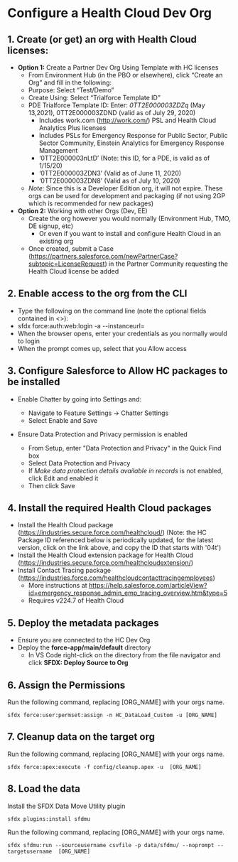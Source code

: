 # Configure a Health Cloud Dev Org

## 1. Create (or get) an org with Health Cloud licenses: 

* **Option 1:** Create a Partner Dev Org Using Template with HC licenses
    * From Environment Hub (in the PBO or elsewhere), click “Create an Org” and fill in the following:
    * Purpose: Select “Test/Demo”
    * Create Using: Select “Trialforce Template ID”
    * PDE Trialforce Template ID: Enter: *0TT2E000003ZDZq* (May 13,2021), 0TT2E000003ZDND (valid as of July 29, 2020)
        * Includes work.com (http://work.com/) PSL and Health Cloud Analytics Plus licenses
        * Includes PSLs for Emergency Response for Public Sector,  Public Sector Community, Einstein Analytics for Emergency Response Management
        * ‘0TT2E000003nLtD’ (Note: this ID, for a PDE, is valid as of 1/15/20)
        * ‘0TT2E000003ZDN3’ (Valid as of June 11, 2020)
        * ‘0TT2E000003ZDN8’ (Valid as of July 10, 2020)
    * *Note:* Since this is a Developer Edition org, it will not expire. These orgs can be used for development and packaging (if not using 2GP which is recommended for new packages)
* **Option 2:** Working with other Orgs (Dev, EE)
    * Create the org however you would normally (Environment Hub, TMO, DE signup, etc)
        * Or even if you want to install and configure Health Cloud in an existing org
    * Once created, submit a Case (https://partners.salesforce.com/newPartnerCase?subtopic=LicenseRequest) in the Partner Community requesting the Health Cloud license be added

## 2. Enable access to the org from the CLI

* Type the following on the command line (note the optional fields contained in <>):
* sfdx force:auth:web:login -a <alias> --instanceurl=<login url>
* When the browser opens, enter your credentials as you normally would to login
* When the prompt comes up, select that you Allow access

## 3. Configure Salesforce to Allow HC packages to be installed

* Enable Chatter by going into Settings and: 
    * Navigate to Feature Settings → Chatter Settings
    * Select Enable and Save

* Ensure Data Protection and Privacy permission is enabled
    * From Setup, enter "Data Protection and Privacy" in the Quick Find box
    * Select Data Protection and Privacy
    * If *Make data protection details available in records* is not enabled, click Edit and enabled it
    * Then click Save

## 4. Install the required Health Cloud packages

* Install the Health Cloud package (https://industries.secure.force.com/healthcloud/) (Note: the HC Package ID referenced below is periodically updated, for the latest version, click on the link above, and copy the ID that starts with '04t')
* Install the Health Cloud extension package for Health Cloud (https://industries.secure.force.com/healthcloudextension/) 
* Install Contact Tracing package (https://industries.force.com/healthcloudcontacttracingemployees)
    * More instructions at https://help.salesforce.com/articleView?id=emergency_response_admin_emp_tracing_overview.htm&type=5
    * Requires v224.7 of Health Cloud

## 5. Deploy the metadata packages

* Ensure you are connected to the HC Dev Org
* Deploy the **force-app/main/default** directory
    * In VS Code right-click on the directory from the file navigator and click **SFDX: Deploy Source to Org**

## 6. Assign the Permissions

Run the following command, replacing [ORG_NAME] with your orgs name.
	
~~~~
sfdx force:user:permset:assign -n HC_DataLoad_Custom -u [ORG_NAME]
~~~~

## 7. Cleanup data on the target org

Run the following command, replacing [ORG_NAME] with your orgs name.

~~~~
sfdx force:apex:execute -f config/cleanup.apex -u  [ORG_NAME]
~~~~

## 8. Load the data

Install the SFDX Data Move Utility plugin

~~~~
sfdx plugins:install sfdmu
~~~~

Run the following command, replacing [ORG_NAME] with your orgs name.

~~~~
sfdx sfdmu:run --sourceusername csvfile -p data/sfdmu/ --noprompt --targetusername  [ORG_NAME]
~~~~